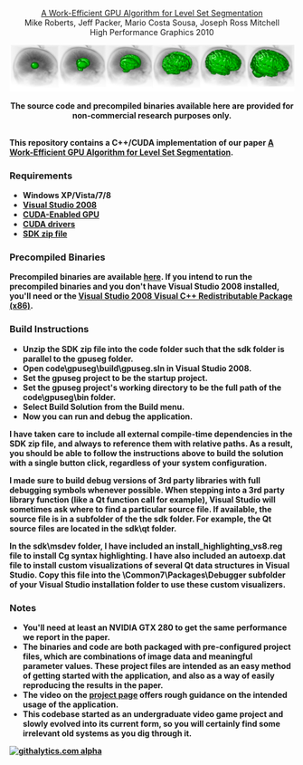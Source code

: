<p align="center">
  <a href='http://graphics.stanford.edu/~mlrobert/publications/hpg_2010/'>A Work-Efficient GPU Algorithm for Level Set Segmentation</a><br>
  Mike Roberts, Jeff Packer, Mario Costa Sousa, Joseph Ross Mitchell<br>
  High Performance Graphics 2010
</p>

<a href='http://graphics.stanford.edu/~mlrobert/publications/hpg_2010/'>![Alt text](/documentation/results/Brainweb-3D-Composite-1-6.png)</a>

<p align="center">
  <b>The source code and precompiled binaries available here are provided for non-commercial research purposes only.<b><br><br>
</p>

This repository contains a C++/CUDA implementation of our paper <a href='http://graphics.stanford.edu/~mlrobert/publications/hpg_2010/'>A Work-Efficient GPU Algorithm for Level Set Segmentation</a>.

### Requirements

* Windows XP/Vista/7/8
* <a href='http://www.microsoft.com/en-us/download/details.aspx?id=7873'>Visual Studio 2008</a>
* <a href='https://developer.nvidia.com/cuda-gpus'>CUDA-Enabled GPU</a>
* <a href='https://developer.nvidia.com/cuda-downloads'>CUDA drivers</a>
* <a href='http://graphics.stanford.edu/~mlrobert/github/AWorkEfficientGpuAlgorithmForLevelSetSegmentation/sdk.zip'>SDK zip file</a>

### Precompiled Binaries

Precompiled binaries are available <a href='http://graphics.stanford.edu/~mlrobert/github/AWorkEfficientGpuAlgorithmForLevelSetSegmentation/bin.zip'>here</a>. If you intend to run the precompiled binaries and you don't have Visual Studio 2008 installed, you'll need or the <a href='http://www.microsoft.com/en-us/download/details.aspx?id=29'>Visual Studio 2008 Visual C++ Redistributable Package (x86)</a>.

### Build Instructions

* Unzip the SDK zip file into the code folder such that the sdk folder is parallel to the gpuseg folder.
* Open code\gpuseg\build\gpuseg.sln in Visual Studio 2008.
* Set the gpuseg project to be the startup project.
* Set the gpuseg project's working directory to be the full path of the code\gpuseg\bin folder.
* Select Build Solution from the Build menu.
* Now you can run and debug the application.

I have taken care to include all external compile-time dependencies in the SDK zip file, and always to reference them with relative paths. As a result, you should be able to follow the instructions above to build the solution with a single button click, regardless of your system configuration.

I made sure to build debug versions of 3rd party libraries with full debugging symbols whenever possible.  When stepping into a 3rd party library function (like a Qt function call for example), Visual Studio will sometimes ask where to find a particular source file.  If available, the source file is in a subfolder of the the sdk folder.  For example, the Qt source files are located in the sdk\qt folder.

In the sdk\msdev folder, I have included an install_highlighting_vs8.reg file to install Cg syntax highlighting. I have also included an autoexp.dat file to install custom visualizations of several Qt data structures in Visual Studio. Copy this file into the \Common7\Packages\Debugger subfolder of your Visual Studio installation folder to use these custom visualizers.

### Notes

* You'll need at least an NVIDIA GTX 280 to get the same performance we report in the paper.
* The binaries and code are both packaged with pre-configured project files, which are combinations of image data and meaningful parameter values. These project files are intended as an easy method of getting started with the application, and also as a way of easily reproducing the results in the paper.
* The video on the <a href='http://graphics.stanford.edu/~mlrobert/publications/hpg_2010/'>project page</a> offers rough guidance on the intended usage of the application.
* This codebase started as an undergraduate video game project and slowly evolved into its current form, so you will certainly find some irrelevant old systems as you dig through it.

[![githalytics.com alpha](https://cruel-carlota.pagodabox.com/bec89d2b2d4369d9f50b483a4fd8af8a "githalytics.com")](http://githalytics.com/mroberts3000/AWorkEfficientGpuAlgorithmForLevelSetSegmentation)
